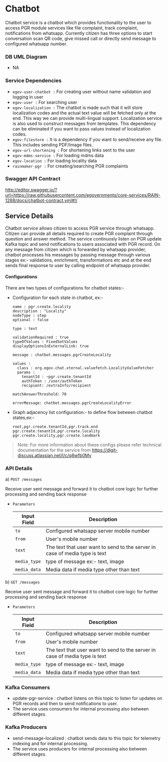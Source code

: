 # Chatbot

Chatbot service is a chatbot which provides functionality to the user to access PGR module services like file complaint, track complaint, notifications from whatsapp. Currently citizen has three options to start conversation scan QR code, give missed call or directly send message to configured whatsapp number.

### DB UML Diagram

- NA

### Service Dependencies

- ```egov-user-chatbot :``` For creating user without name validation and logging in user
- ```egov-user :``` For searching user
- ```egov-localization :``` The chatbot is made such that it will store localization codes and the actual text value will be fetched only at the end. This way we can provide multi-lingual support. Localization service is also used to construct messages from templates. This dependency can be eliminated if you want to pass values instead of localization codes.
- ```egov-filestore :``` It is a dependency if you want to send/receive any file. This includes sending PDF/Image files.
- ```egov-url-shortening :``` For shortening links sent to the user
- ```egov-mdms-service :``` For loading mdms data
- ```egov-location :``` For loading locality data
- ```rainmaker-pgr :``` For creating/searching PGR complaints

### Swagger API Contract

http://editor.swagger.io/?url=https://raw.githubusercontent.com/egovernments/core-services/RAIN-1288/docs/chatbot-contract.yml#!/

## Service Details

Chatbot service allows citizen to access PGR service through whatsapp. Citizen can provide all details required to create PGR complaint through question and answer method. The service continuosly listen on PGR update Kafka topic and send notifications to users associated with PGR record. On any message from citizen which is forwarded by whatsapp provider, chatbot processes his messages by passing message through various stages ex:- validations, enrichment, transformations etc and at the end sends final response to user by calling endpoint of whatsapp provider.

#### Configurations

There are two types of configurations for chatbot states:-
- Configuration for each state in chatbot, ex:-

   ```
   name : pgr.create.locality
   description : "Locality"
   nodeType : step
   optional : false

   type : text

   validationRequired : true
   typeOfValues : FixedSetValues
   displayOptionsInExternalLink: true

   message : chatbot.messages.pgrCreateLocality

   values :
     class : org.egov.chat.xternal.valuefetch.LocalityValueFetcher
     params :
       tenantId : ~pgr.create.tenantId
       authToken : /user/authToken
       recipient: /extraInfo/recipient

   matchAnswerThreshold: 70

   errorMessage: chatbot.messages.pgrCreateLocalityError
   ```

- Graph adjacency list configuration:- to define flow between chatbot states,ex:-

      root,pgr.create.tenantId,pgr.track.end
      pgr.create.tenantId,pgr.create.locality
      pgr.create.locality,pgr.create.landmark
      
> Note: For more information about these configs please refer technical documentation for the service from https://digit-discuss.atlassian.net/l/c/q8wfb0My

### API Details


a) `POST /messages`

Receive user sent message and forward it to chatbot core logic for further processing and sending back response

- `Parameters`

    | Input Field                               | Description
    | ----------------------------------------- | ------------------------------------------------------------------
    | `to       `                               | Configured whatsapp server mobile number
    | `from`                                    | User's mobile number
    | `text`                                    | The text that user want to send to the server in case of media type is text
    | `media_type`                              | type of message ex:- text, image
    | `media_data`                              | Media data if media type other than text

b) `GET /messages`

Receive user sent message and forward it to chatbot core logic for further processing and sending back response

- `Parameters`

    | Input Field                               | Description
    | ----------------------------------------- | ------------------------------------------------------------------
    | `to       `                               | Configured whatsapp server mobile number
    | `from`                                    | User's mobile number
    | `text`                                    | The text that user want to send to the server in case of media type is text
    | `media_type`                              | type of message ex:- text, image
    | `media_data`                              | Media data if media type other than text

### Kafka Consumers
- update-pgr-service : chatbot listens on this topic to listen for updates on PGR records and then to send notifications to user.
- The service uses consumers for internal processing also between different stages.

### Kafka Producers
- send-message-localized : chatbot sends data to this topic for telemetry indexing and for internal processing.
- The service uses producers for internal processing also between different stages.
